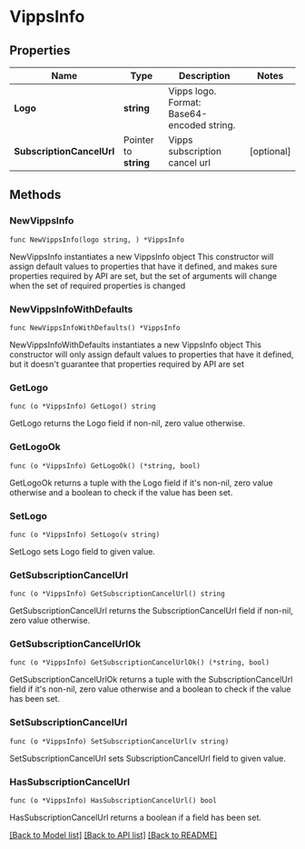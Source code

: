 # VippsInfo

## Properties

Name | Type | Description | Notes
------------ | ------------- | ------------- | -------------
**Logo** | **string** | Vipps logo. Format: Base64-encoded string. | 
**SubscriptionCancelUrl** | Pointer to **string** | Vipps subscription cancel url | [optional] 

## Methods

### NewVippsInfo

`func NewVippsInfo(logo string, ) *VippsInfo`

NewVippsInfo instantiates a new VippsInfo object
This constructor will assign default values to properties that have it defined,
and makes sure properties required by API are set, but the set of arguments
will change when the set of required properties is changed

### NewVippsInfoWithDefaults

`func NewVippsInfoWithDefaults() *VippsInfo`

NewVippsInfoWithDefaults instantiates a new VippsInfo object
This constructor will only assign default values to properties that have it defined,
but it doesn't guarantee that properties required by API are set

### GetLogo

`func (o *VippsInfo) GetLogo() string`

GetLogo returns the Logo field if non-nil, zero value otherwise.

### GetLogoOk

`func (o *VippsInfo) GetLogoOk() (*string, bool)`

GetLogoOk returns a tuple with the Logo field if it's non-nil, zero value otherwise
and a boolean to check if the value has been set.

### SetLogo

`func (o *VippsInfo) SetLogo(v string)`

SetLogo sets Logo field to given value.


### GetSubscriptionCancelUrl

`func (o *VippsInfo) GetSubscriptionCancelUrl() string`

GetSubscriptionCancelUrl returns the SubscriptionCancelUrl field if non-nil, zero value otherwise.

### GetSubscriptionCancelUrlOk

`func (o *VippsInfo) GetSubscriptionCancelUrlOk() (*string, bool)`

GetSubscriptionCancelUrlOk returns a tuple with the SubscriptionCancelUrl field if it's non-nil, zero value otherwise
and a boolean to check if the value has been set.

### SetSubscriptionCancelUrl

`func (o *VippsInfo) SetSubscriptionCancelUrl(v string)`

SetSubscriptionCancelUrl sets SubscriptionCancelUrl field to given value.

### HasSubscriptionCancelUrl

`func (o *VippsInfo) HasSubscriptionCancelUrl() bool`

HasSubscriptionCancelUrl returns a boolean if a field has been set.


[[Back to Model list]](../README.md#documentation-for-models) [[Back to API list]](../README.md#documentation-for-api-endpoints) [[Back to README]](../README.md)


